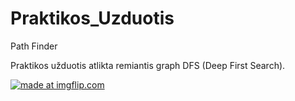 # Praktikos_Uzduotis
Path Finder

Praktikos užduotis atlikta remiantis graph DFS (Deep First Search).

<a href="https://imgflip.com/gif/32shi1"><img src="https://i.imgflip.com/32shi1.gif" title="made at imgflip.com"/></a>
